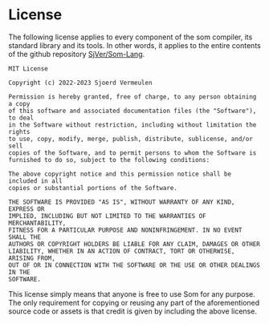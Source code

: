 # License

The following license applies to every component of the som compiler, its standard library and its tools. In other words, it applies to the entire contents of the github repository [SjVer/Som-Lang](https://github.com/SjVer/Som-Lang).

```
MIT License

Copyright (c) 2022-2023 Sjoerd Vermeulen

Permission is hereby granted, free of charge, to any person obtaining a copy
of this software and associated documentation files (the "Software"), to deal
in the Software without restriction, including without limitation the rights
to use, copy, modify, merge, publish, distribute, sublicense, and/or sell
copies of the Software, and to permit persons to whom the Software is
furnished to do so, subject to the following conditions:

The above copyright notice and this permission notice shall be included in all
copies or substantial portions of the Software.

THE SOFTWARE IS PROVIDED "AS IS", WITHOUT WARRANTY OF ANY KIND, EXPRESS OR
IMPLIED, INCLUDING BUT NOT LIMITED TO THE WARRANTIES OF MERCHANTABILITY,
FITNESS FOR A PARTICULAR PURPOSE AND NONINFRINGEMENT. IN NO EVENT SHALL THE
AUTHORS OR COPYRIGHT HOLDERS BE LIABLE FOR ANY CLAIM, DAMAGES OR OTHER
LIABILITY, WHETHER IN AN ACTION OF CONTRACT, TORT OR OTHERWISE, ARISING FROM,
OUT OF OR IN CONNECTION WITH THE SOFTWARE OR THE USE OR OTHER DEALINGS IN THE
SOFTWARE.
```

This license simply means that anyone is free to use Som for any purpose. The only requirement for copying or reusing any part of the aforementioned source code or assets is that credit is given by including the above license.